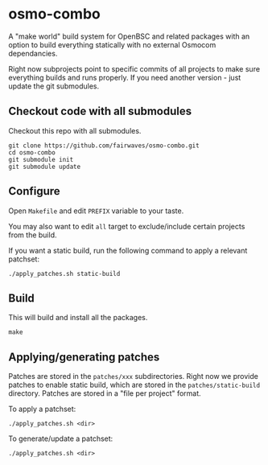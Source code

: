 # osmo-combo

A "make world" build system for OpenBSC and related packages with an option to build everything statically with no external Osmocom dependancies.

Right now subprojects point to specific commits of all projects to make sure everything builds and runs properly. If you need another version - just update the git submodules.

## Checkout code with all submodules

Checkout this repo with all submodules.

``` shell
git clone https://github.com/fairwaves/osmo-combo.git
cd osmo-combo
git submodule init
git submodule update
```

## Configure

Open `Makefile` and edit `PREFIX` variable to your taste.

You may also want to edit `all` target to exclude/include certain projects from the build.

If you want a static build, run the following command to apply a relevant patchset:

```shell
./apply_patches.sh static-build
```

## Build

This will build and install all the packages.

```shell
make
```

## Applying/generating patches

Patches are stored in the `patches/xxx` subdirectories. Right now we provide patches to enable
static build, which are stored in the `patches/static-build` directory. Patches are stored in
a "file per project" format.

To apply a patchset:

```shell
./apply_patches.sh <dir>
```

To generate/update a patchset:

```shell
./apply_patches.sh <dir>
```

